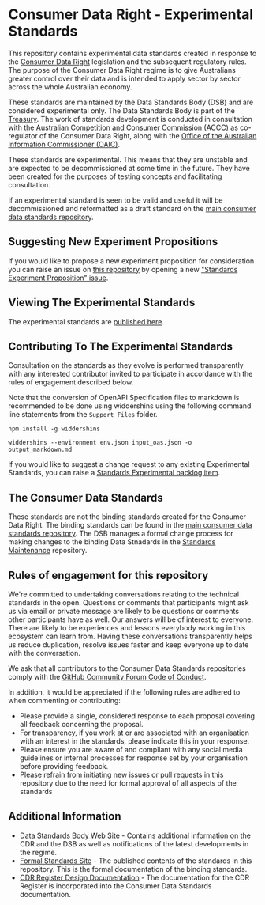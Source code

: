 # Consumer Data Right - Experimental Standards

This repository contains experimental data standards created in response to the [Consumer Data Right](https://treasury.gov.au/consumer-data-right) legislation and the subsequent regulatory rules.  The purpose of the Consumer Data Right regime is to give Australians greater control over their data and is intended to apply sector by sector across the whole Australian economy.

These standards are maintained by the Data Standards Body (DSB) and are considered experimental only.  The Data Standards Body is part of the [Treasury](https://www.directory.gov.au/portfolios/treasury/data-standards-body). The work of standards development is conducted in consultation with the [Australian Competition and Consumer Commission (ACCC)](https://www.accc.gov.au/focus-areas/consumer-data-right-cdr-0) as co-regulator of the Consumer Data Right, along with the [Office of the Australian Information Commissioner (OAIC)](https://www.oaic.gov.au/consumer-data-right/about-the-consumer-data-right/).

These standards are experimental.  This means that they are unstable and are expected to be decommissioned at some time in the future.  They have been created for the purposes of testing concepts and facilitating consultation.

If an experimental standard is seen to be valid and useful it will be decommissioned and reformatted as a draft standard on the [main consumer data standards repository](https://github.com/ConsumerDataStandardsAustralia/standards/issues).

## Suggesting New Experiment Propositions

If you would like to propose a new experiment proposition for consideration you can raise an issue on [this repository](https://github.com/ConsumerDataStandardsAustralia/standards-experimental/issues) by opening a new ["Standards Experiment Proposition" issue](https://github.com/ConsumerDataStandardsAustralia/standards-experimental/issues/new/choose). 


## Viewing The Experimental Standards

The experimental standards are [published here](https://consumerdatastandardsaustralia.github.io/standards-experimental/).

## Contributing To The Experimental Standards

Consultation on the standards as they evolve is performed transparently with any interested contributor invited to participate in accordance with the rules of engagement described below.

Note that the conversion of OpenAPI Specification files to markdown is recommended to be done using widdershins using the following command line statements from the `Support_Files` folder.

`npm install -g widdershins`

`widdershins --environment env.json input_oas.json -o output_markdown.md`

If you would like to suggest a change request to any existing Experimental Standards, you can raise a [Standards Experimental backlog item](https://github.com/ConsumerDataStandardsAustralia/standards-experimental/issues/new/choose).  


## The Consumer Data Standards

These standards are not the binding standards created for the Consumer Data Right.  The binding standards can be found in the [main consumer data standards repository](https://github.com/ConsumerDataStandardsAustralia/standards/issues). The DSB manages a formal change process for making changes to the binding Data Stnadards in the [Standards Maintenance](https://github.com/ConsumerDataStandardsAustralia/standards-maintenance/issues) repository.


## Rules of engagement for this repository

We're committed to undertaking conversations relating to the technical standards in the open. Questions or comments that participants might ask us via email or private message are likely to be questions or comments other participants have as well. Our answers will be of interest to everyone. There are likely to be experiences and lessons everybody working in this ecosystem can learn from. Having these conversations transparently helps us reduce duplication, resolve issues faster and keep everyone up to date with the conversation.

We ask that all contributors to the Consumer Data Standards repositories comply with the [GitHub Community Forum Code of Conduct](https://help.github.com/articles/github-community-forum-code-of-conduct/).

In addition, it would be appreciated if the following rules are adhered to when commenting or contributing:
* Please provide a single, considered response to each proposal covering all feedback concerning the proposal.
* For transparency, if you work at or are associated with an organisation with an interest in the standards, please indicate this in your response.
* Please ensure you are aware of and compliant with any social media guidelines or internal processes for response set by your organisation before providing feedback.
* Please refrain from initiating new issues or pull requests in this repository due to the need for formal approval of all aspects of the standards

## Additional Information

* [Data Standards Body Web Site](https://consumerdatastandards.gov.au/) - Contains additional information on the CDR and the DSB as well as notifications of the latest developments in the regime.
* [Formal Standards Site](https://consumerdatastandardsaustralia.github.io/standards/) - The published contents of the standards in this repository.  This is the formal documentation of the binding standards.
* [CDR Register Design Documentation](https://consumerdatastandardsaustralia.github.io/standards) - The documentation for the CDR Register is incorporated into the Consumer Data Standards documentation.
